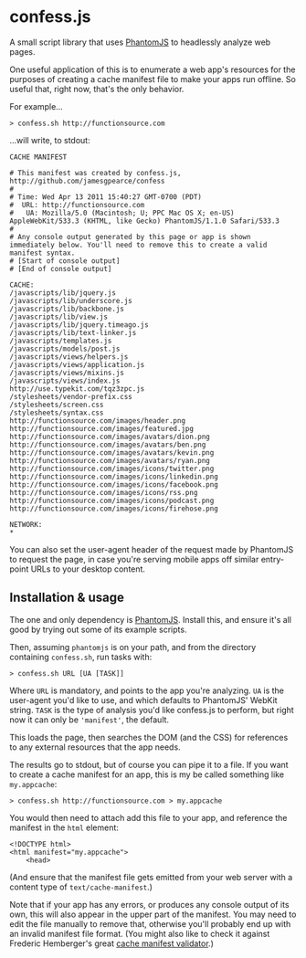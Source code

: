# confess.js

A small script library that uses [PhantomJS](http://www.phantomjs.org/) to
headlessly analyze web pages.

One useful application of this is to enumerate a web app's resources for the
purposes of creating a cache manifest file to make your apps run offline. So
useful that, right now, that's the only behavior.

For example...

    > confess.sh http://functionsource.com

...will write, to stdout:

    CACHE MANIFEST

    # This manifest was created by confess.js, http://github.com/jamesgpearce/confess
    #
    # Time: Wed Apr 13 2011 15:40:27 GMT-0700 (PDT)
    #  URL: http://functionsource.com
    #   UA: Mozilla/5.0 (Macintosh; U; PPC Mac OS X; en-US) AppleWebKit/533.3 (KHTML, like Gecko) PhantomJS/1.1.0 Safari/533.3
    #
    # Any console output generated by this page or app is shown immediately below. You'll need to remove this to create a valid manifest syntax.
    # [Start of console output]
    # [End of console output]

    CACHE:
    /javascripts/lib/jquery.js
    /javascripts/lib/underscore.js
    /javascripts/lib/backbone.js
    /javascripts/lib/view.js
    /javascripts/lib/jquery.timeago.js
    /javascripts/lib/text-linker.js
    /javascripts/templates.js
    /javascripts/models/post.js
    /javascripts/views/helpers.js
    /javascripts/views/application.js
    /javascripts/views/mixins.js
    /javascripts/views/index.js
    http://use.typekit.com/tqz3zpc.js
    /stylesheets/vendor-prefix.css
    /stylesheets/screen.css
    /stylesheets/syntax.css
    http://functionsource.com/images/header.png
    http://functionsource.com/images/featured.jpg
    http://functionsource.com/images/avatars/dion.png
    http://functionsource.com/images/avatars/ben.png
    http://functionsource.com/images/avatars/kevin.png
    http://functionsource.com/images/avatars/ryan.png
    http://functionsource.com/images/icons/twitter.png
    http://functionsource.com/images/icons/linkedin.png
    http://functionsource.com/images/icons/facebook.png
    http://functionsource.com/images/icons/rss.png
    http://functionsource.com/images/icons/podcast.png
    http://functionsource.com/images/icons/firehose.png

    NETWORK:
    *

You can also set the user-agent header of the request made by PhantomJS to
request the page, in case you're serving mobile apps off similar entry-point
URLs to your desktop content.

## Installation & usage

The one and only dependency is [PhantomJS](http://www.phantomjs.org/). Install
this, and ensure it's all good by trying out some of its example scripts.

Then, assuming <code>phantomjs</code> is on your path, and from the directory
containing <code>confess.sh</code>, run tasks with:

    > confess.sh URL [UA [TASK]]

Where <code>URL</code> is mandatory, and points to the app you're analyzing.
<code>UA</code> is the user-agent you'd like to use, and which defaults to
PhantomJS' WebKit string. <code>TASK</code> is the type of analysis you'd like
confess.js to perform, but right now it can only be <code>'manifest'</code>, the
default.

This loads the page, then searches the DOM (and the CSS) for references to any
external resources that the app needs.

The results go to stdout, but of course you can pipe it to a file. If you want
to create a cache manifest for an app, this is my be called something like
<code>my.appcache</code>:

    > confess.sh http://functionsource.com > my.appcache

You would then need to attach add this file to your app, and reference the
manifest in the <code>html</code> element:

    <!DOCTYPE html>
    <html manifest="my.appcache">
        <head>

(And ensure that the manifest file gets emitted from your web server with a
content type of <code>text/cache-manifest</code>.)

Note that if your app has any errors, or produces any console output of its own,
this will also appear in the upper part of the manifest. You may need to edit
the file manually to remove that, otherwise you'll probably end up with an
invalid manifest file format. (You might also like to check it against Frederic
Hemberger's great [cache manifest validator](http://manifest-validator.com/).)

